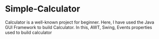 # Simple-Calculator
Calculator is a well-known project for beginner. Here, I have used the Java GUI Framework to build Calculator. In this, AWT, Swing, Events  properties used to build calculator 
